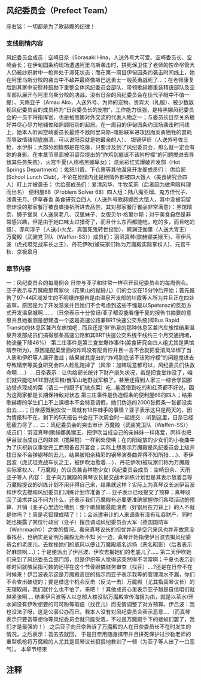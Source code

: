 
## 风纪委员会（Prefect Team）
座右铭：一切都是为了歌赫娜的纪律！

### 支线剧情内容
风纪委员会成员：空崎日奈（Sorasaki Hina，人送外号大可爱、空崎委员长、空崎会长；在伊甸园条约现场遭遇阿里乌斯袭击时，拼死保卫住了老师的性命尽管大人仍被纱织射中一枪并处于濒死状态；而在第一周目伊甸园条约袭击时间线上，她在阿里乌斯分校的袭击中不敌并最终像斯巴达勇士一般英勇战死了...；在老师康复后到其家中安慰并鼓励下重整全体风纪委员会部队，带领歌赫娜重装精锐部队及空军部队展开与阿里乌斯分校的决战。没有日奈的风纪委员会在佳代子眼中不值一提）、天雨亚子（Amau Ako，人送外号、为师的宠物、贵宾犬（礼服）、被少数敌视风纪委员会的成员称为“日奈委员长的宠物”，工作能力很强，是格黑娜风纪委员会的一员干将指挥官，也是格黑娜对外交流的代表人物之一；与委员长日奈关系极好并尽心尽力地辅佐和照顾阳奈的起居。在一周目的伊甸园条约现场袭击时间线上，她本人听闻空崎委员长最终不敌阿里乌斯-暗影联军进攻因而英勇牺牲的噩耗而导致情绪彻底崩溃，可以说阳奈就是她最亲的人）、
银镜伊织（人送外号佐三枪，水伊织；大部分剧情都是在吃瘪，只要涉及到了风纪委员会，那么就一定会有她的身影。在本章节里面被羽留奈提出的“炸鸡到底该不该附柠檬”的问题搅进去导致其任务失败）、火宫千夏(人称格黑娜卑女)；
温泉彩红式爆破开发部（Hot Springs Department）：鬼怒川霞、下仓惠等其他温泉开发部成员们；
供给部(School Lunch Club)，不论在剧情内还是剧情外都被四大饿人（美食研究会四人）盯上并被袭击；
供给部成员们：爱清风华、牛牧茱莉（后者因为做黑暗料理而出名）
便利屋68（Problem Solver 68）四人组：陆八魔亚瑠、鬼方佳代子、浅黄无月、伊草春香
美食研究会四人（人送外号歌赫娜四大饿人，其中没被羽留奈炸没的那家餐厅被食蜂操祈所进去品尝，其对那家餐厅餐品非常满意）：黑馆晴奈、狮子堂泉（人送泉老八、汉堡妹子、女版贝尔·格里尔斯；对于美食自然是非常感兴趣，但是由于她口味太过猎奇了，而且什么东西都能吃，吃的多，而且吃的怪）、赤司淳子（人送小火龙、真饿死鬼转世投胎）、鳄渊亚伽里（人送大胃王）
万魔殿（武装党卫队（Waffen-SS））成员们：羽沼真琴(歌赫娜美猴王)、枣伊吕波（虎式坦克战车长之王）、丹花伊吹(被玩家们称为万魔殿实际掌权人)、元宫千秋、京极皋月

### 章节内容
一：风纪委员会的每周例会
日奈与亚子和往常一样召开风纪委员会的每周例会。亚子表示与万魔殿那帮家伙（花果山的猢狲儿）们的会议在15分钟后开始；首先报告了97-44区域发生的不明爆炸报告是由温泉开发部的川霞等人所为并且正在四处逃窜，原因是为了开发温泉并且她们不会考虑到这些不愧是以Spetsnaz的反恐方式开发温泉城啊.......（日奈表示十分惊讶/亚子都没能看懂千夏的报告书摘要的意思并且她推测是想建造一个这是高速公路兼BRT快速公交系统(即Bus Rapid Transit)的休息区兼汽车旅馆吧...而且还是‘带’热泉的那种休息区兼汽车旅馆结果温泉开发部成员们搞得那条高速公路和其BRT快速公交系统干线约三个月交通拥堵，物流量下降46%）
第二庄事件是第三食堂爆炸事件(美食研究会四人组尤其是黑馆晴奈所为)，原因是配菜里面的炸鸡没有配青柠并且一言不合就把爱清风华绑了当人质和伊织等人展开激战；结果被其提出的“炸鸡到底该不该附柠檬”的问题搅进去导致晴奈等美食研究会四人趁乱跑掉了（风华：加嘛玩意都可以，风纪委员们快救命啊.....）....日奈表示：让供给部长统计下财产损失状况，若是把食堂炸没了，咱们就只能吃MRE野战军粮/俄军山地野战军粮了，甚至还得到人家三一综合学园那边借点现成的菜（请三一的厨子们做点菜）吃...能否借到吃的和红茶都不好说，因为这两家都是长期保持敌对状态
第三庄事件是伪造假条的便利屋68的四人；结果歌赫娜的学生们上不上课根本不会特意请假，她们伪造的2000张假条一张都没卖出去.....；日奈感慨到仅仅一周就有18件棘手的事情？亚子表示这只是两天的，因为情报科不在，剩下的5天报告书会在下次周会时一起提交....听到这里，日奈已经筋疲力尽了....
二：风纪委员会的突击审计
万魔殿（武装党卫队（Waffen-SS））成员们：羽沼真琴(歌赫娜美猴王，把伊吹当成自己的亲妹妹一样疼爱，同样也把伊吕波当成自己的妹妹（搅屎棍）一样到处使唤；在向阳绽放的少女们的小夜曲中为了庆祝新议事堂完工而预备召开宴会；实际上想表示万魔殿是风纪委员会上级并找日奈不会弹钢琴的丑儿，结果被阳奈精彩的钢琴演奏曲弄得不知所措.....)、枣伊吕波（虎式坦克战车长之王，被伊吹治愈着....）、丹花伊吹(被玩家们称为万魔殿实际掌权人，「万魔殿」的议员兼吉祥物少女)
风纪委员会成员：空崎日奈、天雨亚子等人
内容：
亚子向万魔殿的真琴议长提交战术训练计划但是其表示放着吾等万魔殿提议的训练计划不用非得自己来，结果就这样？实际上为真琴议长派伊吕波和伊吹去搅和风纪委员们训练计划作准备了....亚子表示已经提交了预算；真琴驳回了请求并且不问为什么，还表示我们万魔殿有必要更准确掌握你们各项活动的预算、开销（亚子心里边吐槽到：整个歌赫娜最能浪费（好钢用在刀背上）的人不就是你吗？！真是老狐狸成精了！）；会派遣审计的人来调查有没有私吞财产，同时她也揭露了某位行政官（亚子）擅自调动风纪委员会大军（德国国防军（Wehrmacht））之类的情况。看来真琴议长的担忧并非是空穴来风也并非故意没事找茬，也确实是证明万魔殿无所不知
另一边，真琴开始指使伊吕波去揭风纪委员会的老底儿，去挫挫她们的威风以便让万魔殿威名远扬（恶名昭彰）（后者表示好麻烦啊....）；于是便派出了伊吕波、伊吹去揭她们的老底儿了.....
第二天伊吹她们来到了风纪委员会部门那，但是伊织等人觉得这突然得不寻常啊；千夏也表示训练时间就够屈指可数的还得在这个节骨眼搞财务审查（找茬）....?还是在日奈不在时候来！伊吕波表示这是万魔殿高层的指示而亚子表示我等的管理滴水不漏，你们不会查出破绽的；要是借这个机会反击（反戈一击）万魔殿（尤其指真琴议长）的无理取闹，我们就什么也不怕了，来吧！！其他成员心里表示亚子越是自信咱们就越紧张啊....
结果伊吕波等人以总部大楼没贴万魔殿宣传海报为由，就是以茶水/开水间没有伊吹想要的可可粉等瑕疵（找茬儿）而无情调整了对方预算。伊吕波：我也没法子呀，这是公事公办而已，我本人没有对风纪委员会表示恶意....（而真琴表示只要吾等想你等风纪委员会就只能受着，不过是万魔殿手下的蝼蚁们罢了，我们才是最强的！）
之后亚子向日奈告诉了万魔殿的人在日奈委员长不在时发生的情况，之后表示：吾去去就回。
于是日奈用随身携带并且拼死保护过沙勒老师的重型机枪将万魔殿的人尤其是真琴议长狠狠地教训了一顿（为亚子等人出了一口恶气）。
本章节结束

## 注释